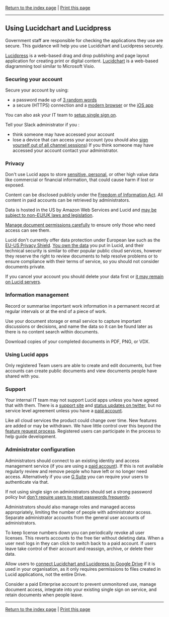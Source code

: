 [Return to the index page](/using-cloud/help-for-end-users/) | [Print this page](https://gitprint.com/cheyrou23/using-cloud/blob/master/help-for-end-users/Lucidchart/Using-Lucidchart-securely.md)

***

## Using Lucidchart and Lucidpress

Government staff are responsible for checking the applications they use are secure. This guidance will help you use Lucidchart and Lucidpress securely.

[Lucidpress](https://www.lucidpress.com/) is a web-based drag and drop publishing and page layout application for creating print or digital content. [Lucidchart](https://www.lucidchart.com/) is a web-based diagramming tool similar to Microsoft Visio.

### Securing your account

Secure your account by using:

* a password made up of [3 random words](https://www.ncsc.gov.uk/blog-post/three-random-words-or-thinkrandom-0)
* a secure (HTTPS) connection and a [modern browser](https://whatbrowser.org/) or the [iOS app](https://lucidchart.zendesk.com/hc/en-us/articles/207300176-iOS-10-Lucidchart-App-Quickview)

You can also ask your IT team to [setup single sign on](https://lucidchart.zendesk.com/hc/en-us/articles/207300096-Lucidchart-and-SAML).

Tell your Slack administrator if you :

* think someone may have accessed your account
* lose a device that can access your account (you should also [sign yourself out of all channel sessions](https://www.bettercloud.com/monitor/the-academy/how-to-sign-out-of-slack-on-all-devices-at-once/))
If you think someone may have accessed your account contact your administrator.

### Privacy

Don't use Lucid apps to store [sensitive, personal](https://ico.org.uk/for-organisations/guide-to-data-protection/key-definitions/), or other high value data like commercial or financial information, that could cause harm if lost or exposed.

Content can be disclosed publicly under the [Freedom of Information Act](https://ico.org.uk/for-organisations/guide-to-freedom-of-information/what-is-the-foi-act/). All content in paid accounts can be retrieved by administrators.

Data is hosted in the US by Amazon Web Services and Lucid and [may be subject to non-EU/UK laws and legislation](https://www.lucidchart.com/pages/privacy). 

[Manage document permissions carefully](https://lucidchart.zendesk.com/hc/en-us/articles/207300466-Share-Files-and-Folders) to ensure only those who need access can see them.

Lucid don't currently offer data protection under European law such as the [EU-US Privacy Shield](https://www.privacyshield.gov/welcome). [You own the data](https://www.lucidchart.com/pages/product_secure) you put in Lucid, and their technical security is similar to other popular public cloud services, however they reserve the right to review documents to help resolve problems or to ensure compliance with their terms of service, so you should not consider documents private.

If you cancel your account you should delete your data first or [it may remain on Lucid servers](https://www.lucidchart.com/pages/tos).

### Information management

Record or summarise important work information in a permanent record at regular intervals or at the end of a piece of work.

Use your document storage or email service to capture important discussions or decisions, and name the data so it can be found later as there is no content search within documents.

Download copies of your completed documents in PDF, PNG, or VDX.

### Using Lucid apps

Only registered Team users are able to create and edit documents, but free accounts can create public documents and view documents people have shared with you.

### Support

Your internal IT team may not support Lucid apps unless you have agreed that with them.  There is a [support site](https://lucidchart.zendesk.com) and [status updates on twitter](https://twitter.com/lucidchart), but no service level agreement unless you have a [paid account](https://www.lucidchart.com/users/registerLevel). 

Like all cloud services the product could change over time.  New features are added or may be withdrawn.  We have little control over this beyond the [feature request process](https://lucidchart.zendesk.com/forums/21398513-Current-Feature-Requests). Registered users can participate in the process to help guide development.

### Administrator configuration

Administrators should connect to an existing identity and access management service (if you are using a [paid account](https://www.lucidchart.com/pages/enterprise)). If this is not available regularly review and remove people who have left or no longer need access. Alternatively if you use [G Suite](https://gsuite.google.com/) you can require your users to authenticate via that.

If not using single sign on administrators should set a strong password policy but [don't require users to reset passwords frequently](https://www.ncsc.gov.uk/blog-post/your-password-expiry-policy-may-have-reached-its-expiry-date).

Administrators should also manage roles and managed access appropriately, limiting the number of people with administrator access.  Separate administrator accounts from the general user accounts of administrators.

To keep license numbers down you can periodically revoke all user licenses. This reverts accounts to the free tier without deleting data. When a user next logs in they can click to switch back to a paid account. If users leave take control of their account and reassign, archive, or delete their data.

Allow users to [connect Lucidchart and Lucidpress to Google Drive](https://lucidchart.zendesk.com/hc/en-us/articles/207300016-Lucidchart-in-Google-Drive) if it is used in your organisation, as it only requires permissions to files created in Lucid applications, not the entire Drive.

Consider a paid Enterprise account to prevent unmonitored use, manage document access, integrate into your existing single sign on service, and retain documents when people leave.

***

[Return to the index page](/using-cloud/help-for-end-users/) | [Print this page](https://gitprint.com/cheyrou23/using-cloud/blob/master/help-for-end-users/Lucidchart/Using-Lucidchart-securely.md)
